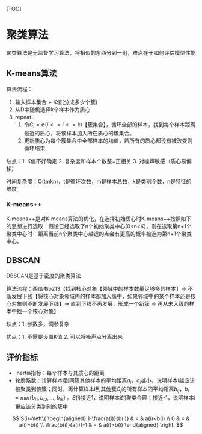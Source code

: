 [TOC]

# 聚类算法

聚类算法是无监督学习算法，将相似的东西分到一组，难点在于如何评估模型性能

## K-means算法

算法流程：

1. 输入样本集合 + K值(分成多少个簇)
2. 从D中随机选择k个样本作为质心
3. repeat：
   1. 令$C_i = \emptyset (i <= i <= k)$【簇集合】，循环全部的样本，找到每个样本距离最近的质心，将该样本加入所在质心的簇集合。
   2. 更新质心为每个簇集合中全部样本的均值，若所有的质心都没有被改变则循环结束



缺点：1. K值不好确定 2. 复杂度和样本个数整=正相关 3. 对噪声敏感（质心易偏移）

时间复杂度：O(tmkn)，t是循环次数，m是样本总数，k是类别个数，n是特征的维度

### K-means++

K-means++是对K-means算法的优化，在选择初始质心时K-means++按照如下的思想进行选取：假设已经选取了n个初始聚类中心(0<n<K)，则在选取第n+1个聚类中心时：距离当前n个聚类中心越远的点会有更高的概率被选为第n+1个聚类中心。



## DBSCAN

DBSCAN是基于密度的聚类算法

算法流程：西瓜书p213【找到核心对象【领域中的样本数量足够多的样本】$\rightarrow$ 不断发展下线【将核心对象邻域内的样本都加入簇中，如果邻域中的某个样本还是核心对象则不断发展下线】$\rightarrow$ 直到下线不再发展，形成一个新簇 $\rightarrow$ 再从未入簇的样本中找一个核心对象】



缺点：1. 参数多，调参复杂 

优点：1. 不需要设置K值 2. 可以将噪声点分离出来



## 评价指标

- Inertia指标：每个样本与其质心的距离
- 轮廓系数：计算样本i到同簇其他样本的平均距离$a_i$，$a_i$越小，说明样本i越应该被聚类到该簇；同时，再计算样本i到其他簇$C_j$的所有样本的平均距离$b_{ij}$，$b_i = min\left\{b_{i1}, b_{i2}, ..., b_{ik}\right\}$ 。$S(i)$接近1，说明样本i的聚类合理；接近-1，说明样本i更应该分类到别的簇中

$$
S(i)=\left\{
\begin{aligned}
1-\frac{a(i)}{b(i)} & = & a(i)<b(i) \\
0 & = & a(i)=b(i) \\
\frac{b(i)}{a(i)}-1 & = & a(i)>b(i)
\end{aligned}
\right.
$$

